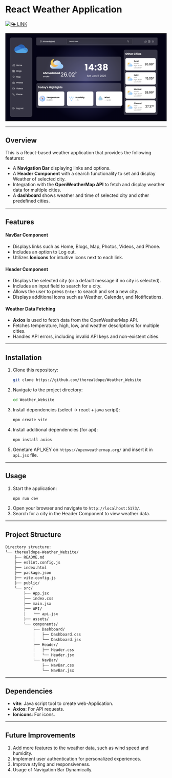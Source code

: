 # React Weather Application

[![🌤️ LINK](https://img.shields.io/badge/🌤️-Visit%20Website-blue)](https://weather-website-skheni.vercel.app)


![WeatherISgood](https://github.com/therealdope/Weather_Website/blob/main/src/assets/Weather_Website.png)

---

## Overview
This is a React-based weather application that provides the following features:

- A **Navigation Bar** displaying links and options.
- A **Header Component** with a search functionality to set and display Weather of selected city.
- Integration with the **OpenWeatherMap API** to fetch and display weather data for multiple cities.
- A **dashboard** shows weather and time of selected city and other predefined cities.

---

## Features

#### NavBar Component
- Displays links such as Home, Blogs, Map, Photos, Videos, and Phone.
- Includes an option to Log out.
- Utilizes **Ionicons** for intuitive icons next to each link.

#### Header Component
- Displays the selected city (or a default message if no city is selected).
- Includes an input field to search for a city.
- Allows the user to press `Enter` to search and set a new city.
- Displays additional icons such as Weather, Calendar, and Notifications.

#### Weather Data Fetching
- **Axios** is used to fetch data from the OpenWeatherMap API.
- Fetches temperature, high, low, and weather descriptions for multiple cities.
- Handles API errors, including invalid API keys and non-existent cities.

---

## Installation

1. Clone this repository:
   ```bash
   git clone https://github.com/therealdope/Weather_Website
   ```
2. Navigate to the project directory:
   ```bash
   cd Weather_Website
   ```
3. Install dependencies (select -> react + java script):
   ```bash
   npm create vite
   ```
4. Install additional dependencies (for api):
    ```bash
    npm install axios
    ```
5. Genetare API_KEY on `https://openweathermap.org/` and insert it in `api.jsx` file.
---

## Usage

1. Start the application:
   ```bash
   npm run dev
   ```
2. Open your browser and navigate to `http://localhost:5173/`.
4. Search for a city in the Header Component to view weather data.

---

## Project Structure
```
Directory structure:
└── therealdope-Weather_Website/
    ├── README.md
    ├── eslint.config.js
    ├── index.html
    ├── package.json
    ├── vite.config.js
    ├── public/
    └── src/
        ├── App.jsx
        ├── index.css
        ├── main.jsx
        ├── API/
        │   └── api.jsx
        ├── assets/
        └── components/
            ├── Dashboard/
            │   ├── Dashboard.css
            │   └── Dashboard.jsx
            ├── Header/
            │   ├── Header.css
            │   └── Header.jsx
            └── NavBar/
                ├── NavBar.css
                └── NavBar.jsx

```

---

## Dependencies

- **vite**: Java script tool to create web-Application.
- **Axios**: For API requests.
- **Ionicons**: For icons.

---

## Future Improvements

1. Add more features to the weather data, such as wind speed and humidity.
2. Implement user authentication for personalized experiences.
3. Improve styling and responsiveness.
4. Usage of Navigation Bar Dynamically.
